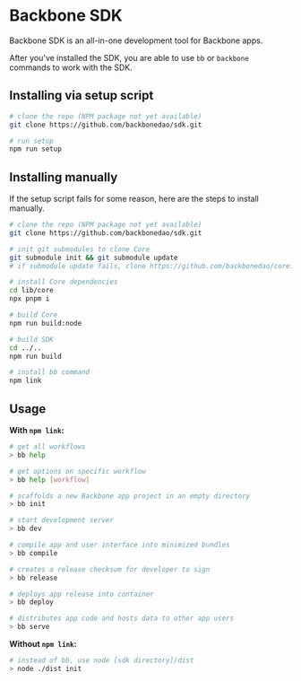 # Backbone SDK

Backbone SDK is an all-in-one development tool for Backbone apps.

After you've installed the SDK, you are able to use `bb` or `backbone` commands to work with the SDK.

## Installing via setup script

```bash
# clone the repo (NPM package not yet available)
git clone https://github.com/backbonedao/sdk.git

# run setup
npm run setup
```

## Installing manually

If the setup script fails for some reason, here are the steps to install manually.

```bash
# clone the repo (NPM package not yet available)
git clone https://github.com/backbonedao/sdk.git

# init git submodules to clone Core
git submodule init && git submodule update
# if submodule update fails, clone https://github.com/backbonedao/core.git to lib/core manually

# install Core dependencies
cd lib/core
npx pnpm i

# build Core
npm run build:node

# build SDK
cd ../..
npm run build

# install bb command
npm link
```

## Usage

**With `npm link`:**
```bash
# get all workflows
> bb help

# get options on specific workflow
> bb help [workflow]

# scaffolds a new Backbone app project in an empty directory
> bb init

# start development server
> bb dev

# compile app and user interface into minimized bundles
> bb compile

# creates a release checksum for developer to sign
> bb release

# deploys app release into container
> bb deploy

# distributes app code and hosts data to other app users
> bb serve
```

**Without `npm link`:**
```bash
# instead of bb, use node [sdk directory]/dist
> node ./dist init
```